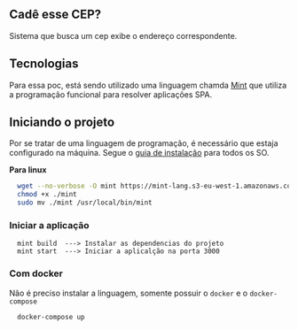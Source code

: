 ## Cadê esse CEP?

Sistema que busca um cep exibe o endereço correspondente.

## Tecnologias

Para essa poc, está sendo utilizado uma linguagem chamda [Mint](https://www.mint-lang.com/) que utiliza a programação funcional para resolver aplicações SPA.

## Iniciando o projeto

Por se tratar de uma linguagem de programação, é necessário que estaja configurado na máquina. Segue o [guia de instalação](https://www.mint-lang.com/install) para todos os SO.

**Para linux**

```bash
  wget --no-verbose -O mint https://mint-lang.s3-eu-west-1.amazonaws.com/mint-latest-linux
  chmod +x ./mint
  sudo mv ./mint /usr/local/bin/mint
```
### Iniciar a aplicação

```
  mint build  ---> Instalar as dependencias do projeto
  mint start  ---> Iniciar a aplicalção na porta 3000
```

### Com docker

Não é preciso instalar a linguagem, somente possuir o `docker` e o `docker-compose`

```
  docker-compose up
```
